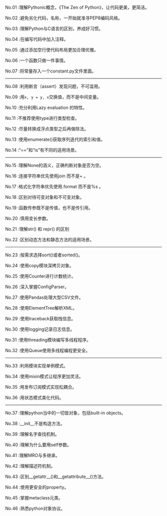 No.01 :理解Pythonic概念，《The Zen of Python》，让代码更美，更简洁。

No.02 :避免劣化代码，名称，一开始就准寻PEP8编码风格。

No.03 :理解Python与C语言的区别，养成好习惯。

No.04 :在编写代码中加入注释。

No.05 :通过添加空行使代码布局更加合理优雅。

No.06 :一个函数只做一件事情。

No.07 :将常量存入一个constant.py文件里面。

***********

No.08 :利用断言（assert）发现问题，不可滥用。

No.09 :用```x, y = y, x```交换值，而不是中间变量。

No.10 :充分利用Lazy evaluation 的特性。

[Lazy evaluation]: https://en.wikipedia.org/wiki/Lazy_evaluation	"维基百科"

No.11 :不推荐使用type进行类型检查。

No.12 :尽量转换成浮点类型之后再做除法。

No.13 :使用enumerate()获取序列迭代的索引和值。

No.14 :“==”和“is”有不同的适用场景。

***************

No.15 :理解None的涵义，正确判断对象是否为空。

No.16 :连接字符串优先使用join 而不是+ 。

No.17 :格式化字符串优先使用.format 而不是%s 。

No.18 :区别对待可变对象和不可变对象。

No.19 :函数传参既不是传值，也不是传引用。

No.20 :慎用变长参数。

No.21 :理解str() 和 repr() 的区别

No.22 :区别动态方法和静态方法的适用场景。

*********

No.23 :按需求选择sort()或者sorted()。

No.24 :使用copy模块深拷贝对象。

No.25 :使用Counter进行计数统计。

No.26 :深入掌握ConfigParser。

No.27 :使用Pandas处理大型CSV文件。

No.28 :使用ElementTree解析XML。

No.29 :使用traceback获取栈信息。

No.30 :使用logging记录日志信息。

No.31 :使用threading模块编写多线程程序。

No.32 :使用Queue使用多线程编程更安全。

***********

No.33 :利用模块实现单例模式。

No.34 :使用mixin模式让程序更加灵活。

No.35 :用发布订阅模式实现松耦合。

No.36 :用状态模式美化代码。

***********

No.37 :理解python当中的一切皆对象，包括built-in objects。

No.38 :\_\_init\_\_不是构造方法。

No.39 :理解名字查找机制。

No.40 :理解为什么要用self参数。

No.41 :理解MRO与多继承。

No.42 :理解描述符机制。

No.43 :区别\_\_getattr\_\_()和\_\_getattribute\_\_()方法。

No.44 :使用更安全的property。

No.45 :掌握metaclass元类。

No.46 :熟悉python对象协议。